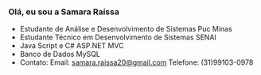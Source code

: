 ### Olá, eu sou a Samara Raíssa

- Estudante de Análise e Desenvolvimento de Sistemas Puc Minas
- Estudante Técnico em Desenvolvimento de Sistemas SENAI
- Java Script e C# ASP.NET MVC
- Banco de Dados MySQL
- Contato:
Email: samara.raissa20@gmail.com
Telefone: (31)99103-0978

 
  

